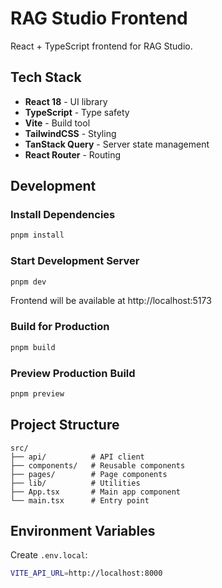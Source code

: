 # RAG Studio Frontend

React + TypeScript frontend for RAG Studio.

## Tech Stack

- **React 18** - UI library
- **TypeScript** - Type safety
- **Vite** - Build tool
- **TailwindCSS** - Styling
- **TanStack Query** - Server state management
- **React Router** - Routing

## Development

### Install Dependencies

```bash
pnpm install
```

### Start Development Server

```bash
pnpm dev
```

Frontend will be available at http://localhost:5173

### Build for Production

```bash
pnpm build
```

### Preview Production Build

```bash
pnpm preview
```

## Project Structure

```
src/
├── api/          # API client
├── components/   # Reusable components
├── pages/        # Page components
├── lib/          # Utilities
├── App.tsx       # Main app component
└── main.tsx      # Entry point
```

## Environment Variables

Create `.env.local`:

```bash
VITE_API_URL=http://localhost:8000
```
